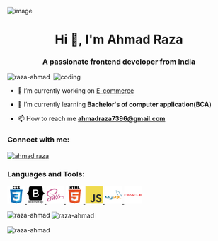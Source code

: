 ![image](https://github.com/raza-ahmad/raza-ahmad/assets/138312465/7cdded98-4169-4089-b669-b9f786d0dc2b)


<h1 align="center">Hi 👋, I'm Ahmad Raza</h1>
<h3 align="center">A passionate frontend developer from India</h3>
<img align="right" alt="coding" width=400 src="https://github.com/raza-ahmad/raza-ahmad/assets/138312465/71ea9e47-d147-4314-84fe-0e12823cf666"

<p align="left"> <img src="https://komarev.com/ghpvc/?username=raza-ahmad&label=Profile%20views&color=0e75b6&style=flat" alt="raza-ahmad" /> </p>

- 🔭 I’m currently working on [E-commerce](https://raza-ahmad1.netlify.app)

- 🌱 I’m currently learning **Bachelor's of computer application(BCA)**

- 📫 How to reach me **ahmadraza7396@gmail.com**

<h3 align="left">Connect with me:</h3>
<p align="left">
<a href="https://linkedin.com/in/ahmad-raza-6b2131281" target="blank"><img align="center" src="https://raw.githubusercontent.com/rahuldkjain/github-profile-readme-generator/master/src/images/icons/Social/linked-in-alt.svg" alt="ahmad raza" height="30" width="40" /></a>
</p>

<h3 align="left">Languages and Tools:</h3>
<p align="left"> <a href="https://www.w3schools.com/css/" target="_blank" rel="noreferrer"> <img src="https://raw.githubusercontent.com/devicons/devicon/master/icons/css3/css3-original-wordmark.svg" alt="css3" width="40" height="40"/> </a><a href="https://getbootstrap.com" target="_blank" rel="noreferrer"> <img src="https://raw.githubusercontent.com/devicons/devicon/master/icons/bootstrap/bootstrap-plain-wordmark.svg" alt="bootstrap" width="40" height="40"/> </a><a href="https://sass-lang.com" target="_blank" rel="noreferrer"> <img src="https://raw.githubusercontent.com/devicons/devicon/master/icons/sass/sass-original.svg" alt="sass" width="40" height="40"/> </a> <a href="https://www.w3.org/html/" target="_blank" rel="noreferrer"> <img src="https://raw.githubusercontent.com/devicons/devicon/master/icons/html5/html5-original-wordmark.svg" alt="html5" width="40" height="40"/> </a> <a href="https://developer.mozilla.org/en-US/docs/Web/JavaScript" target="_blank" rel="noreferrer"> <img src="https://raw.githubusercontent.com/devicons/devicon/master/icons/javascript/javascript-original.svg" alt="javascript" width="40" height="40"/> </a> <a href="https://www.mysql.com/" target="_blank" rel="noreferrer"> <img src="https://raw.githubusercontent.com/devicons/devicon/master/icons/mysql/mysql-original-wordmark.svg" alt="mysql" width="40" height="40"/> </a> <a href="https://www.oracle.com/" target="_blank" rel="noreferrer"> <img src="https://raw.githubusercontent.com/devicons/devicon/master/icons/oracle/oracle-original.svg" alt="oracle" width="40" height="40"/> </a> </p>

<p><img align="left" src="https://github-readme-stats.vercel.app/api/top-langs?username=raza-ahmad&show_icons=true&locale=en&layout=compact" alt="raza-ahmad" /></p>

<p>&nbsp;<img align="center" src="https://github-readme-stats.vercel.app/api?username=raza-ahmad&show_icons=true&locale=en" alt="raza-ahmad" /></p>

<p><img align="center" src="https://github-readme-streak-stats.herokuapp.com/?user=raza-ahmad&" alt="raza-ahmad" /></p>

